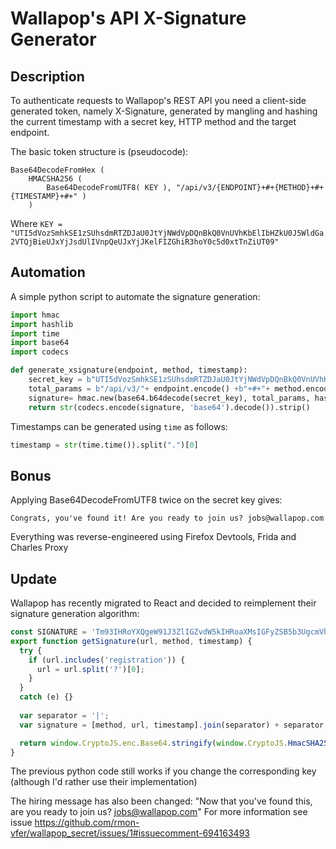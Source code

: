 # Wallapop's API X-Signature Generator
## Description
To authenticate requests to Wallapop's REST API you need a client-side generated token, namely X-Signature, generated by mangling and hashing the current timestamp with a secret key, HTTP method and the target endpoint.

The basic token structure is (pseudocode):
```
Base64DecodeFromHex ( 
    HMACSHA256 ( 
        Base64DecodeFromUTF8( KEY ), "/api/v3/{ENDPOINT}+#+{METHOD}+#+{TIMESTAMP}+#+" ) 
    )
```

Where `KEY = "UTI5dVozSmhkSE1zSUhsdmRTZDJaU0JtYjNWdVpDQnBkQ0VnUVhKbElIbHZkU0J5WldGa2VTQjBieUJxYjJsdUlIVnpQeUJxYjJKelFIZGhiR3hoY0c5d0xtTnZiUT09"`

## Automation
A simple python script to automate the signature generation:
```python
import hmac
import hashlib
import time
import base64
import codecs

def generate_xsignature(endpoint, method, timestamp):
    secret_key = b"UTI5dVozSmhkSE1zSUhsdmRTZDJaU0JtYjNWdVpDQnBkQ0VnUVhKbElIbHZkU0J5WldGa2VTQjBieUJxYjJsdUlIVnpQeUJxYjJKelFIZGhiR3hoY0c5d0xtTnZiUT09"
    total_params = b"/api/v3/"+ endpoint.encode() +b"+#+"+ method.encode() +b"+#+" + timestamp.encode() + b"+#+"
    signature= hmac.new(base64.b64decode(secret_key), total_params, hashlib.sha256).digest()
    return str(codecs.encode(signature, 'base64').decode()).strip()
```

Timestamps can be generated using `time` as follows:
```python
timestamp = str(time.time()).split(".")[0]
```
## Bonus
Applying Base64DecodeFromUTF8 twice on the secret key gives:
```
Congrats, you've found it! Are you ready to join us? jobs@wallapop.com
```

Everything was reverse-engineered using Firefox Devtools, Frida and Charles Proxy

## Update
Wallapop has recently migrated to React and decided to reimplement their signature generation algorithm:
```js
const SIGNATURE = 'Tm93IHRoYXQgeW91J3ZlIGZvdW5kIHRoaXMsIGFyZSB5b3UgcmVhZHkgdG8gam9pbiB1cz8gam9ic0B3YWxsYXBvcC5jb20==';
export function getSignature(url, method, timestamp) {
  try {
    if (url.includes('registration')) {
      url = url.split('?')[0];
    }
  }
  catch (e) {}
  
  var separator = '|';
  var signature = [method, url, timestamp].join(separator) + separator;

  return window.CryptoJS.enc.Base64.stringify(window.CryptoJS.HmacSHA256(signature, SIGNATURE));
}
```
The previous python code still works if you change the corresponding key (although I'd rather use their implementation)

The hiring message has also been changed: "Now that you've found this, are you ready to join us? jobs@wallapop.com"
For more information see issue https://github.com/rmon-vfer/wallapop_secret/issues/1#issuecomment-694163493
